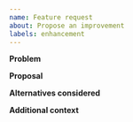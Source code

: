 ```yaml
---
name: Feature request
about: Propose an improvement
labels: enhancement
---
```


**Problem**

**Proposal**

**Alternatives considered**

**Additional context**
